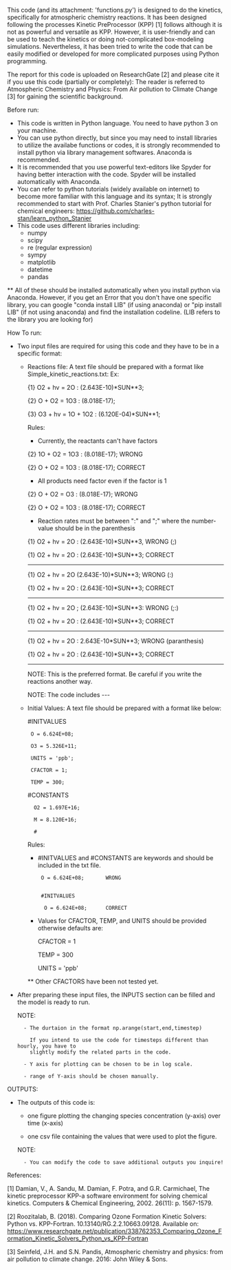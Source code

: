 This code (and its attachment: 'functions.py') is designed to do the kinetics, specifically for atmospheric chemistry reactions. 
It has been designed following the processes Kinetic PreProcessor (KPP) [1] follows although
it is not as powerful and versatile as KPP. However, it is user-friendly and can be used 
to teach the kinetics or doing not-complicated box-modeling simulations. Nevertheless,
it has been tried to write the code that can be easily modified or developed for more 
complicated purposes using Python programming.


The report for this code is uploaded on ResearchGate [2] and please cite it if you use this code (partially or completely):
The reader is referred to Atmospheric Chemistry and Physics: From Air pollution to Climate Change [3] for gaining the scientific background.

Before run:

- This code is written in Python language. You need to have python 3 on your machine. 
- You can use python directly, but since you may need to install libraries to utilize the availabe functions or codes, it is strongly     recommended to install python via library management softwares. Anaconda is recommended. 
- It is recommended that you use powerful text-editors like Spyder for having better 
  interaction with the code. Spyder will be installed automatically with Anaconda.
- You can refer to python tutorials (widely available on internet) to become more familiar with this language and its syntax; It is strongly recommended to start with   Prof. Charles Stanier's python tutorial for chemical engineers: https://github.com/charles-stan/learn_python_Stanier
- This code uses different libraries including:
    - numpy
    - scipy
    - re (regular expression)
    - sympy
    - matplotlib
    - datetime
    - pandas 
    
 ** All of these should be installed automatically when you install python via Anaconda. However, if you get an Error that you don't have one specific library, you can google "conda install LIB" (if using anaconda) or "pip install LIB" (if not using anaconda) and find the installation codeline. (LIB refers to the library you are looking for)
 
 
 
How To run:
    
- Two input files are required for using this code and they have to be in a specific format:
    - Reactions file: A text file should be prepared with a format like Simple_kinetic_reactions.txt:
        Ex:
        
        {1}  O2   + hv = 2O		: (2.643E-10)*SUN**3; 
        
        {2}  O    + O2 = 1O3		: (8.018E-17);
        
        {3}  O3   + hv = 1O   + 1O2 	: (6.120E-04)*SUN**1;        
        
        
        Rules:
        
        - Currently, the reactants can't have factors 
        
         {2}  1O    + O2 = 1O3		: (8.018E-17);  WRONG
         
         {2}  O    + O2 = 1O3		: (8.018E-17); CORRECT
         

        - All products need factor even if the factor is 1
        
         {2}  O    + O2 = O3		: (8.018E-17); WRONG
         
         {2}  O    + O2 = 1O3		: (8.018E-17); CORRECT
         
         
        - Reaction rates must be between ":" and ";" where the number-value should be in the parenthesis
        
         {1}  O2   + hv = 2O		: (2.643E-10)*SUN**3,   WRONG (;)
         
         {1}  O2   + hv = 2O		: (2.643E-10)*SUN**3;   CORRECT
         
         -------
         
         {1}  O2   + hv = 2O		 (2.643E-10)*SUN**3;    WRONG (:)
         
         {1}  O2   + hv = 2O		: (2.643E-10)*SUN**3;   CORRECT
         
         -------
         
         {1}  O2   + hv = 2O		; (2.643E-10)*SUN**3:   WRONG (;:)
         
         {1}  O2   + hv = 2O		: (2.643E-10)*SUN**3;   CORRECT
         
         -------
         
         {1}  O2   + hv = 2O		: 2.643E-10*SUN**3;     WRONG (paranthesis)
         
         {1}  O2   + hv = 2O		: (2.643E-10)*SUN**3;   CORRECT
         
         -------         
         
         NOTE: This is the preferred format. Be careful if you write the reactions another way.
         
         NOTE: The code includes ---
         
 
 
    - Initial Values: A text file should be prepared with a format like below:
        

        #INITVALUES 
        
           O = 6.624E+08; 
           
           O3 = 5.326E+11;   
           
           UNITS = 'ppb';
           
           CFACTOR = 1;   
           
           TEMP = 300;
           
           
        #CONSTANTS
        
        	O2 = 1.697E+16;
          
        	M = 8.120E+16;
          
        	#
          
          
        Rules:
        
        - #INITVALUES and #CONSTANTS are keywords and should be included in the txt file.
        
                                
               O = 6.624E+08;       WRONG
               
        
               #INITVALUES
               
                O = 6.624E+08;      CORRECT
                
                
                
        - Values for CFACTOR, TEMP, and UNITS should be provided otherwise defaults are:
        
            CFACTOR = 1
            
            TEMP = 300
            
            UNITS = 'ppb'
            
         ** Other CFACTORS have been not tested yet.  
         


- After preparing these input files, the INPUTS section can be filled and the model is ready to run.


    NOTE:
    
        - The durtaion in the format np.arange(start,end,timestep)
        
          If you intend to use the code for timesteps different than hourly, you have to 
          slightly modify the related parts in the code.
          
        - Y axis for plotting can be chosen to be in log scale.
        
        - range of Y-axis should be chosen manually.


OUTPUTS:

- The outputs of this code is:

    - one figure plotting the changing species concentration (y-axis) over time (x-axis)
    
    - one csv file containing the values that were used to plot the figure.
    
    NOTE:
    
        - You can modify the code to save additional outputs you inquire!
    
    
References: 


[1] Damian, V., A. Sandu, M. Damian, F. Potra, and G.R. Carmichael, The kinetic preprocessor KPP-a software environment for solving chemical kinetics. Computers & Chemical Engineering, 2002. 26(11): p. 1567-1579.

[2] Roozitalab, B. (2018). Comparing Ozone Formation Kinetic Solvers: Python vs. KPP-Fortran. 10.13140/RG.2.2.10663.09128. Available on: https://www.researchgate.net/publication/338762353_Comparing_Ozone_Formation_Kinetic_Solvers_Python_vs_KPP-Fortran

[3] Seinfeld, J.H. and S.N. Pandis, Atmospheric chemistry and physics: from air pollution to climate change. 2016: John Wiley & Sons.
